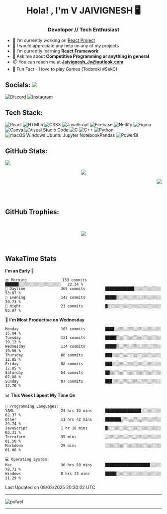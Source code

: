 <h1 align="center">Hola! , I'm V JAIVIGNESH   🖥️ </h1>
<h3 align="center">Developer // Tech Enthusiast </h3>

- 🔭 I’m currently working on [React Project](https://github.com/JaivigneshJv/devrev)
- 🤝 I would appreciate any help on any of my projects
- 🌱 I’m currently learning **React Framework**
- 💬 Ask me about **Competitive Programming or anything in general**
- 📫 You can reach me at **Jaivignesh_Jv@outlook.com** 
- 👾 Fun Fact -  I love to play Games (Todoroki #SekC)


## Socials:  [![](https://visitcount.itsvg.in/api?id=JaivigneshJv&icon=0&color=0)](https://visitcount.itsvg.in)

[![Discord](https://img.shields.io/badge/Discord-%237289DA.svg?logo=discord&logoColor=white)](https://discordapp.com/users/314206734971305984) [![Instagram](https://img.shields.io/badge/Instagram-%23E4405F.svg?logo=Instagram&logoColor=white)](https://instagram.com/jaivignesh_jv_) 


## Tech Stack:

![React](https://img.shields.io/badge/react-%2320232a.svg?style=for-the-badge&logo=react&logoColor=%2361DAFB) ![HTML5](https://img.shields.io/badge/html5-%23E34F26.svg?style=for-the-badge&logo=html5&logoColor=white) ![CSS3](https://img.shields.io/badge/css3-%231572B6.svg?style=for-the-badge&logo=css3&logoColor=white) ![JavaScript](https://img.shields.io/badge/javascript-%23323330.svg?style=for-the-badge&logo=javascript&logoColor=%23F7DF1E) ![Firebase](https://img.shields.io/badge/firebase-%23039BE5.svg?style=for-the-badge&logo=firebase) ![Netlify](https://img.shields.io/badge/netlify-%23000000.svg?style=for-the-badge&logo=netlify&logoColor=#00C7B7)   ![Figma](https://img.shields.io/badge/figma-%23F24E1E.svg?style=for-the-badge&logo=figma&logoColor=white) ![Canva](https://img.shields.io/badge/Canva-%2300C4CC.svg?style=for-the-badge&logo=Canva&logoColor=white)  ![Visual Studio Code](https://img.shields.io/badge/Visual%20Studio%20Code-0078d7.svg?style=for-the-badge&logo=visual-studio-code&logoColor=white) 	![C](https://img.shields.io/badge/c-%2300599C.svg?style=for-the-badge&logo=c&logoColor=white) ![C++](https://img.shields.io/badge/C++-00599C.svg?style=for-the-badge&logo=C++&logoColor=white)	![Python](https://img.shields.io/badge/python-3670A0?style=for-the-badge&logo=python&logoColor=ffdd54) 	![ ![macOS](https://img.shields.io/badge/mac%20os-000000?style=for-the-badge&logo=macos&logoColor=F0F0F0) ![Windows](https://img.shields.io/badge/Windows-0078D6?style=for-the-badge&logo=windows&logoColor=white) ![Ubuntu](https://img.shields.io/badge/Ubuntu-E95420?style=for-the-badge&logo=ubuntu&logoColor=white) ![Jupyter Notebook](https://img.shields.io/badge/jupyter-%23FA0F00.svg?style=for-the-badge&logo=jupyter&logoColor=white)Pandas](https://img.shields.io/badge/pandas-%23150458.svg?style=for-the-badge&logo=pandas&logoColor=white) ![PowerBI](https://img.shields.io/badge/Power%20BI-F2C811.svg?style=for-the-badge&logo=Power-BI&logoColor=black)
## GitHub Stats:   
<p align="left">
    <img src="https://github-readme-stats.vercel.app/api?username=JaivigneshJv&theme=chartreuse-dark&hide_border=true&include_all_commits=true&count_private=true"> 
    <!--chartreuse-dark-->
</p>
<p align="center">
    <img src="https://github-readme-streak-stats.herokuapp.com/?user=JaivigneshJv&theme=chartreuse-dark&hide_border=true"> 
</p>
<p align="right">
    <img src="https://github-readme-stats.vercel.app/api/top-langs/?username=JaivigneshJv&theme=chartreuse-dark&hide_border=true&include_all_commits=true&count_private=false&layout=compact"> 
</p>

</br>
</br>


## GitHub Trophies:

</br>


<p align="center">
<img src="https://github-profile-trophy.vercel.app/?username=JaivigneshJv&theme=nord&no-frame=true&no-bg=&column=8">
</p>
<br>

## WakaTime Stats 
<!--START_SECTION:waka-->
**I'm an Early 🐤** 

```text
🌞 Morning                153 commits         ██████░░░░░░░░░░░░░░░░░░░   22.34 % 
🌆 Daytime                369 commits         █████████████░░░░░░░░░░░░   53.87 % 
🌃 Evening                142 commits         █████░░░░░░░░░░░░░░░░░░░░   20.73 % 
🌙 Night                  21 commits          █░░░░░░░░░░░░░░░░░░░░░░░░   03.07 % 
```
📅 **I'm Most Productive on Wednesday** 

```text
Monday                   103 commits         ████░░░░░░░░░░░░░░░░░░░░░   15.04 % 
Tuesday                  131 commits         █████░░░░░░░░░░░░░░░░░░░░   19.12 % 
Wednesday                134 commits         █████░░░░░░░░░░░░░░░░░░░░   19.56 % 
Thursday                 88 commits          ███░░░░░░░░░░░░░░░░░░░░░░   12.85 % 
Friday                   88 commits          ███░░░░░░░░░░░░░░░░░░░░░░   12.85 % 
Saturday                 54 commits          ██░░░░░░░░░░░░░░░░░░░░░░░   07.88 % 
Sunday                   87 commits          ███░░░░░░░░░░░░░░░░░░░░░░   12.70 % 
```


📊 **This Week I Spent My Time On** 

```text
💬 Programming Languages: 
YAML                     24 hrs 33 mins      ████████████████░░░░░░░░░   62.37 % 
Other                    11 hrs 42 mins      ███████░░░░░░░░░░░░░░░░░░   29.74 % 
JavaScript               1 hr 18 mins        █░░░░░░░░░░░░░░░░░░░░░░░░   03.31 % 
Terraform                35 mins             ░░░░░░░░░░░░░░░░░░░░░░░░░   01.50 % 
Markdown                 25 mins             ░░░░░░░░░░░░░░░░░░░░░░░░░   01.08 % 

💻 Operating System: 
Mac                      30 hrs 59 mins      ████████████████████░░░░░   78.71 % 
Windows                  8 hrs 23 mins       █████░░░░░░░░░░░░░░░░░░░░   21.29 % 
```


 Last Updated on 08/03/2025 20:30:02 UTC
<!--END_SECTION:waka-->


    
<hr>
    
![pxfuel](https://github.com/JaivigneshJv/JaivigneshJv/assets/71516398/7e0aaf9b-dac3-40dc-862b-142bc73e1d81)

<hr>
<br>






    
    
<!-- created with https://gprm.itsvg.in and modified -->
